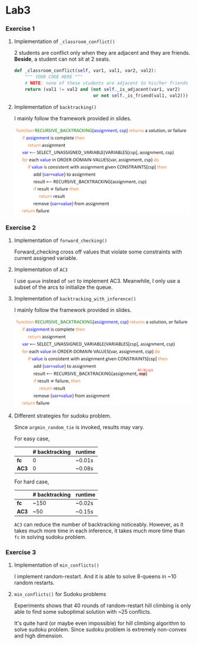 # Lab3

### Exercise 1

1. Implementation of `_classroom_conflict()`

   2 students are conflict only when they are adjacent and they are friends. **Beside**,  a student can not sit at 2 seats. 

   ```python
   def _classroom_conflict(self, var1, val1, var2, val2):
       """ YOUR CODE HERE """
       # NOTE: none of these students are adjacent to his/her friends
       return (val1 != val2 and (not self._is_adjacent(var1, var2)
                                 or not self._is_friend(val1, val2)))
   ```

2. Implementation of `backtracking()`

   I mainly follow the framework provided in slides.

   <img src="img/naive-backtracking.png" style="zoom: 50%;" />



### Exercise 2

1. Implementation of `forward_checking()` 

   Forward_checking cross off values that violate some constraints with current assigned variable.

2. Implementation of `AC3`

   I use `queue` instead of `set` to implement AC3. Meanwhile, I only use a subset of the arcs to initialize the queue. 

3. Implementation of `backtracking_with_inference()`

   I mainly follow the framework provided in slides.
   
   <img src="img/backtracking.png" style="zoom: 50%;" />
   
4. Different strategies for sudoku problem.

   Since `argmin_random_tie` is invoked, results may vary.

   For easy case, 

   |         | # backtracking | runtime |
   | ------- | -------------- | ------- |
   | **fc**  | 0              | ~0.01s  |
   | **AC3** | 0              | ~0.08s  |

   For hard case,

   |         | # backtracking | runtime |
   | ------- | -------------- | ------- |
   | **fc**  | ~150           | ~0.02s  |
   | **AC3** | ~50            | ~0.15s  |

   `AC3` can reduce the number of backtracking noticeably. However, as it takes much more time in each inference, it takes much more time than `fc` in solving sudoku problem. 



### Exercise 3

1. Implementation of `min_conflicts()`

   I implement random-restart. And it is able to solve 8-queens in ~10 random restarts.

2. `min_conflicts()` for Sudoku problems

   Experiments shows that 40 rounds of random-restart hill climbing is only able to find some suboptimal solution with ~25 conflicts. 

   It's quite hard (or maybe even impossible) for hill climbing algorithm to solve sudoku problem. Since sudoku problem is extremely non-convex and high dimension.
   
   